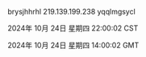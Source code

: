 brysjhhrhl 219.139.199.238 yqqlmgsycl

2024年 10月 24日 星期四 22:00:02 CST

2024年 10月 24日 星期四 14:00:02 GMT
